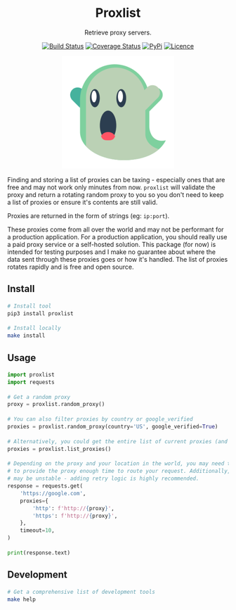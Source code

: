 <div align="center">

# Proxlist

Retrieve proxy servers.

[![Build Status](https://github.com/Justintime50/proxlist/workflows/build/badge.svg)](https://github.com/Justintime50/proxlist/actions)
[![Coverage Status](https://coveralls.io/repos/github/Justintime50/proxlist/badge.svg?branch=main)](https://coveralls.io/github/Justintime50/proxlist?branch=main)
[![PyPi](https://img.shields.io/pypi/v/proxlist)](https://pypi.org/project/proxlist)
[![Licence](https://img.shields.io/github/license/Justintime50/proxlist)](LICENSE)

<img src="https://raw.githubusercontent.com/justintime50/assets/main/src/proxlist/showcase.png" alt="Showcase">

</div>

Finding and storing a list of proxies can be taxing - especially ones that are free and may not work only minutes from now. `proxlist` will validate the proxy and return a rotating random proxy to you so you don't need to keep a list of proxies or ensure it's contents are still valid.

Proxies are returned in the form of strings (eg: `ip:port`).

These proxies come from all over the world and may not be performant for a production application. For a production application, you should really use a paid proxy service or a self-hosted solution. This package (for now) is intended for testing purposes and I make no guarantee about where the data sent through these proxies goes or how it's handled. The list of proxies rotates rapidly and is free and open source.

## Install

```bash
# Install tool
pip3 install proxlist

# Install locally
make install
```

## Usage

```python
import proxlist
import requests

# Get a random proxy
proxy = proxlist.random_proxy()

# You can also filter proxies by country or google_verified
proxies = proxlist.random_proxy(country='US', google_verified=True)

# Alternatively, you could get the entire list of current proxies (and could optionally filter them like above)
proxies = proxlist.list_proxies()

# Depending on the proxy and your location in the world, you may need to adjust the timeout
# to provide the proxy enough time to route your request. Additionally, some of these proxies
# may be unstable - adding retry logic is highly recommended.
response = requests.get(
    'https://google.com', 
    proxies={
        'http': f'http://{proxy}',
        'https': f'http://{proxy}',
    }, 
    timeout=10,
)

print(response.text)
```

## Development

```bash
# Get a comprehensive list of development tools
make help
```
